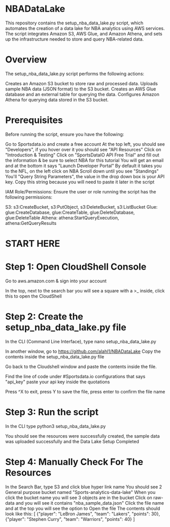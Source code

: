 # NBADataLake
This repository contains the setup_nba_data_lake.py script, which automates the creation of a data lake for NBA analytics using AWS services. The script integrates Amazon S3, AWS Glue, and Amazon Athena, and sets up the infrastructure needed to store and query NBA-related data.

# Overview
The setup_nba_data_lake.py script performs the following actions:

Creates an Amazon S3 bucket to store raw and processed data.
Uploads sample NBA data (JSON format) to the S3 bucket.
Creates an AWS Glue database and an external table for querying the data.
Configures Amazon Athena for querying data stored in the S3 bucket.

# Prerequisites
Before running the script, ensure you have the following:

Go to Sportsdata.io and create a free account
At the top left, you should see "Developers", if you hover over it you should see "API Resources"
Click on "Introduction & Testing"
Click on "SportsDataIO API Free Trial" and fill out the information & be sure to select NBA for this tutorial
You will get an email and at the bottom it says "Launch Developer Portal"
By default it takes you to the NFL, on the left click on NBA
Scroll down until you see "Standings"
You'll "Query String Parameters", the value in the drop down box is your API key. 
Copy this string because you will need to paste it later in the script

IAM Role/Permissions: Ensure the user or role running the script has the following permissions:

S3: s3:CreateBucket, s3:PutObject, s3:DeleteBucket, s3:ListBucket
Glue: glue:CreateDatabase, glue:CreateTable, glue:DeleteDatabase, glue:DeleteTable
Athena: athena:StartQueryExecution, athena:GetQueryResults

# START HERE 
# Step 1: Open CloudShell Console

Go to aws.amazon.com & sign into your account

In the top, next to the search bar you will see a square with a >_ inside, click this to open the CloudShell

# Step 2: Create the setup_nba_data_lake.py file
In the CLI (Command Line Interface), type nano setup_nba_data_lake.py

In another window, go to https://github.com/alahl1/NBADataLake
Copy the contents inside the setup_nba_data_lake.py file

Go back to the Cloudshell window and paste the contents inside the file.

Find the line of code under #Sportsdata.io configurations that says "api_key" 
paste your api key inside the quotations

Press ^X to exit, press Y to save the file, press enter to confirm the file name 


# Step 3: Run the script
In the CLI type
python3 setup_nba_data_lake.py

You should see the resources were successfully created, the sample data was uploaded successfully and the Data Lake Setup Completed

# Step 4: Manually Check For The Resources
In the Search Bar, type S3 and click blue hyper link name
You should see 2 General purpose bucket named "Sports-analytics-data-lake"
When you click the bucket name you will see 3 objects are in the bucket
Click on raw-data and you will see it contains "nba_sample_data.json"
Click the file name and at the top you will see the option to Open the file
The contents should look like this:
[
    {"player": "LeBron James", "team": "Lakers", "points": 30},
    {"player": "Stephen Curry", "team": "Warriors", "points": 40}
]
